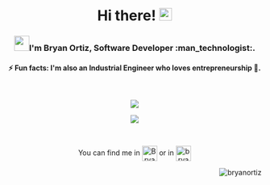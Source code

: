 <!-- Intro -->
<h1 align="center">Hi there! <img src="https://raw.githubusercontent.com/MartinHeinz/MartinHeinz/master/wave.gif" width="25px"></h1>

<div background-color="#24292e;">
<h3 align="center"><img src="https://emojis.slackmojis.com/emojis/images/1471045841/799/dancing.gif?1471045841" width="30"/>I'm Bryan Ortiz, Software Developer :man_technologist:.</h3>

<h4 align="center">⚡ Fun facts: I'm also an Industrial Engineer who loves entrepreneurship 💚.</h4>
</div>
<!-- GitHub Stats -->

<br>
<p align="center"><img align="center" src="https://github-readme-stats.vercel.app/api?username=bryano13&hide=stars&show_icons=true&theme=highcontrast" /></p>
<p align="center"><img align="center" src="https://github-readme-stats.vercel.app/api/top-langs/?username=bryano13&layout=compact&theme=highcontrast" /></p>


<!-- Social media -->

<br>
<p align="center">You can find me in
<a href="https://twitter.com/Bryano_13" target="_blank"><img align="center" src="https://cdn.jsdelivr.net/npm/simple-icons@3.0.1/icons/twitter.svg" alt="Bryano_13" height="30" width="30" /></a> or in <a href="https://linkedin.com/in/bryan-ortiz" target="_blank"><img align="center" src="https://cdn.jsdelivr.net/npm/simple-icons@3.0.1/icons/linkedin.svg" alt="bryanortiz" height="30" width="30" /></a>
</p>

<!-- Contador de visitas -->

<p align="right"> <img src="https://komarev.com/ghpvc/?username=bryano13&color=brightgreen&style=plastic" alt="bryanortiz" /></p>
</div>